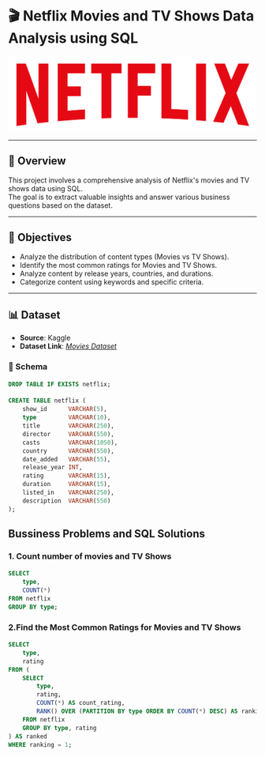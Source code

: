 # 🎬 Netflix Movies and TV Shows Data Analysis using SQL

![NETFLIX LOGO](https://github.com/rohitrai-07/netflix_sql_project/blob/main/logo.png)

---

## 📌 Overview
 
This project involves a comprehensive analysis of Netflix's movies and TV shows data using SQL.  
The goal is to extract valuable insights and answer various business questions based on the dataset.

---

## 🎯 Objectives

- Analyze the distribution of content types (Movies vs TV Shows).
- Identify the most common ratings for Movies and TV Shows.
- Analyze content by release years, countries, and durations.
- Categorize content using keywords and specific criteria.

---

## 📊 Dataset

- **Source**: Kaggle  
- **Dataset Link**: _[Movies Dataset](https://www.kaggle.com/shivamb/netflix-shows)_

### 🧩 Schema

```sql
DROP TABLE IF EXISTS netflix;

CREATE TABLE netflix (
    show_id      VARCHAR(5),
    type         VARCHAR(10),
    title        VARCHAR(250),
    director     VARCHAR(550),
    casts        VARCHAR(1050),
    country      VARCHAR(550),
    date_added   VARCHAR(55),
    release_year INT,
    rating       VARCHAR(15),
    duration     VARCHAR(15),
    listed_in    VARCHAR(250),
    description  VARCHAR(550)
);
```

## Bussiness Problems and SQL Solutions

### 1. Count number of movies and TV Shows

```sql
SELECT 
    type,
    COUNT(*) 
FROM netflix 
GROUP BY type;
```
### 2.Find the Most Common Ratings for Movies and TV Shows

```sql
SELECT 
    type,
    rating
FROM (
    SELECT 
        type, 
        rating, 
        COUNT(*) AS count_rating,
        RANK() OVER (PARTITION BY type ORDER BY COUNT(*) DESC) AS ranking
    FROM netflix
    GROUP BY type, rating
) AS ranked
WHERE ranking = 1;
```
